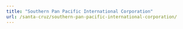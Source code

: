 ```yaml
---
title: "Southern Pan Pacific International Corporation"
url: /santa-cruz/southern-pan-pacific-international-corporation/
---
```

